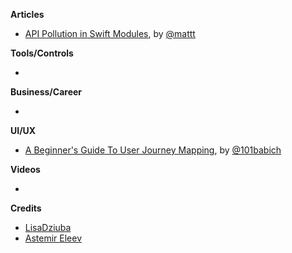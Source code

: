 
**Articles**

* [API Pollution in Swift Modules](https://nshipster.com/swift-api-pollution/), by [@mattt](https://twitter.com/mattt)

**Tools/Controls**

* 

**Business/Career**

* 

**UI/UX**

* [A Beginner's Guide To User Journey Mapping](http://babich.biz/user-journey-map/), by [@101babich](https://twitter.com/101babich)

**Videos**

* 

**Credits**

* [LisaDziuba](https://github.com/lisadziuba)
* [Astemir Eleev](https://github.com/jVirus)
